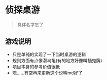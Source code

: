 # 侦探桌游
> 具体名字忘了

## 游戏说明
- 只是单纯的实现了一下当时桌游的逻辑
- 规则方面有点像潜乌龟(有的地方好像叫抽鬼牌)
- 项目本身的参考价值很低
- 嗯……有空再来更新这个说明md好了